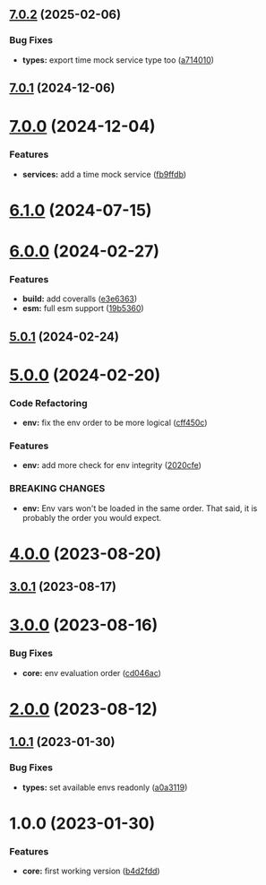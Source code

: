## [7.0.2](https://github.com/nfroidure/application-services/compare/v7.0.1...v7.0.2) (2025-02-06)


### Bug Fixes

* **types:** export time mock service type too ([a714010](https://github.com/nfroidure/application-services/commit/a714010ffc6b0d008dfb16bf6bdb6a5092b44e94))



## [7.0.1](https://github.com/nfroidure/application-services/compare/v7.0.0...v7.0.1) (2024-12-06)



# [7.0.0](https://github.com/nfroidure/application-services/compare/v6.1.0...v7.0.0) (2024-12-04)


### Features

* **services:** add a time mock service ([fb9ffdb](https://github.com/nfroidure/application-services/commit/fb9ffdbd01efbe6f24f3e31b8dbde4fe93ab4c95))



# [6.1.0](https://github.com/nfroidure/application-services/compare/v6.0.0...v6.1.0) (2024-07-15)



# [6.0.0](https://github.com/nfroidure/application-services/compare/v5.0.1...v6.0.0) (2024-02-27)


### Features

* **build:** add coveralls ([e3e6363](https://github.com/nfroidure/application-services/commit/e3e63635aa68bac950c044ac594a6af54ccbf717))
* **esm:** full esm support ([19b5360](https://github.com/nfroidure/application-services/commit/19b53601b70d0dc37287949cf5cd4979707d9c56))



## [5.0.1](https://github.com/nfroidure/application-services/compare/v5.0.0...v5.0.1) (2024-02-24)



# [5.0.0](https://github.com/nfroidure/application-services/compare/v4.0.0...v5.0.0) (2024-02-20)


### Code Refactoring

* **env:** fix the env order to be more logical ([cff450c](https://github.com/nfroidure/application-services/commit/cff450cf1e56d7b2a4d007d849778630aa82ad78))


### Features

* **env:** add more check for env integrity ([2020cfe](https://github.com/nfroidure/application-services/commit/2020cfe28e6ef692118a553573c718dc8656e2db))


### BREAKING CHANGES

* **env:** Env vars won't be loaded in the same order. That said, it is probably the order you
would expect.



# [4.0.0](https://github.com/nfroidure/application-services/compare/v3.0.1...v4.0.0) (2023-08-20)



## [3.0.1](https://github.com/nfroidure/application-services/compare/v3.0.0...v3.0.1) (2023-08-17)



# [3.0.0](https://github.com/nfroidure/application-services/compare/v2.0.0...v3.0.0) (2023-08-16)


### Bug Fixes

* **core:** env evaluation order ([cd046ac](https://github.com/nfroidure/application-services/commit/cd046ac97433a7a672f319401d5c361021d9d913))



# [2.0.0](https://github.com/nfroidure/application-services/compare/v1.0.1...v2.0.0) (2023-08-12)



## [1.0.1](https://github.com/nfroidure/application-services/compare/v1.0.0...v1.0.1) (2023-01-30)


### Bug Fixes

* **types:** set available envs readonly ([a0a3119](https://github.com/nfroidure/application-services/commit/a0a3119b1930509171cbb59438538dbe9db112b5))



# 1.0.0 (2023-01-30)


### Features

* **core:** first working version ([b4d2fdd](https://github.com/nfroidure/application-services/commit/b4d2fddd8ebfe37701e189e1a34657c9ea413e92))



